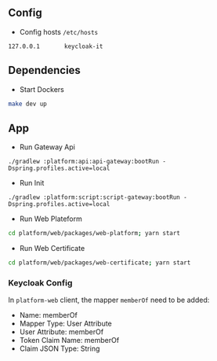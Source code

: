 

## Config
* Config hosts `/etc/hosts`
```
127.0.0.1       keycloak-it
```

## Dependencies

* Start Dockers

```bash
make dev up
```

## App

* Run Gateway Api

```
./gradlew :platform:api:api-gateway:bootRun -Dspring.profiles.active=local
```

* Run Init

```
./gradlew :platform:script:script-gateway:bootRun -Dspring.profiles.active=local
```

* Run Web Plateform

```bash
cd platform/web/packages/web-platform; yarn start
```

* Run Web Certificate

```bash
cd platform/web/packages/web-certificate; yarn start
```

### Keycloak Config

In `platform-web` client, the mapper `memberOf` need to be added:
* Name: memberOf
* Mapper Type: User Attribute
* User Attribute: memberOf
* Token Claim Name: memberOf
* Claim JSON Type: String